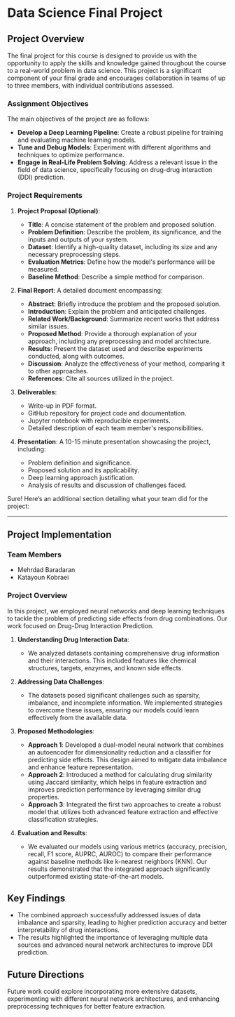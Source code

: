 # Data Science Final Project

## Project Overview
The final project for this course is designed to provide us with the opportunity to apply the skills and knowledge gained throughout the course to a real-world problem in data science. This project is a significant component of your final grade and encourages collaboration in teams of up to three members, with individual contributions assessed.

### Assignment Objectives
The main objectives of the project are as follows:
- **Develop a Deep Learning Pipeline**: Create a robust pipeline for training and evaluating machine learning models.
- **Tune and Debug Models**: Experiment with different algorithms and techniques to optimize performance.
- **Engage in Real-Life Problem Solving**: Address a relevant issue in the field of data science, specifically focusing on drug-drug interaction (DDI) prediction.

### Project Requirements

1. **Project Proposal (Optional)**:
   - **Title**: A concise statement of the problem and proposed solution.
   - **Problem Definition**: Describe the problem, its significance, and the inputs and outputs of your system.
   - **Dataset**: Identify a high-quality dataset, including its size and any necessary preprocessing steps.
   - **Evaluation Metrics**: Define how the model's performance will be measured.
   - **Baseline Method**: Describe a simple method for comparison.

2. **Final Report**: A detailed document encompassing:
   - **Abstract**: Briefly introduce the problem and the proposed solution.
   - **Introduction**: Explain the problem and anticipated challenges.
   - **Related Work/Background**: Summarize recent works that address similar issues.
   - **Proposed Method**: Provide a thorough explanation of your approach, including any preprocessing and model architecture.
   - **Results**: Present the dataset used and describe experiments conducted, along with outcomes.
   - **Discussion**: Analyze the effectiveness of your method, comparing it to other approaches.
   - **References**: Cite all sources utilized in the project.

3. **Deliverables**:
   - Write-up in PDF format.
   - GitHub repository for project code and documentation.
   - Jupyter notebook with reproducible experiments.
   - Detailed description of each team member's responsibilities.

4. **Presentation**: A 10-15 minute presentation showcasing the project, including:
   - Problem definition and significance.
   - Proposed solution and its applicability.
   - Deep learning approach justification.
   - Analysis of results and discussion of challenges faced.

Sure! Here’s an additional section detailing what your team did for the project:

---

## Project Implementation

### Team Members
- Mehrdad Baradaran
- Katayoun Kobraei

### Project Overview
In this project, we employed neural networks and deep learning techniques to tackle the problem of predicting side effects from drug combinations. Our work focused on Drug-Drug Interaction Prediction.

1. **Understanding Drug Interaction Data**: 
   - We analyzed datasets containing comprehensive drug information and their interactions. This included features like chemical structures, targets, enzymes, and known side effects.

2. **Addressing Data Challenges**: 
   - The datasets posed significant challenges such as sparsity, imbalance, and incomplete information. We implemented strategies to overcome these issues, ensuring our models could learn effectively from the available data.

3. **Proposed Methodologies**:
   - **Approach 1**: Developed a dual-model neural network that combines an autoencoder for dimensionality reduction and a classifier for predicting side effects. This design aimed to mitigate data imbalance and enhance feature representation.
   - **Approach 2**: Introduced a method for calculating drug similarity using Jaccard similarity, which helps in feature extraction and improves prediction performance by leveraging similar drug properties.
   - **Approach 3**: Integrated the first two approaches to create a robust model that utilizes both advanced feature extraction and effective classification strategies.

4. **Evaluation and Results**: 
   - We evaluated our models using various metrics (accuracy, precision, recall, F1 score, AUPRC, AUROC) to compare their performance against baseline methods like k-nearest neighbors (KNN). Our results demonstrated that the integrated approach significantly outperformed existing state-of-the-art models.

## Key Findings
- The combined approach successfully addressed issues of data imbalance and sparsity, leading to higher prediction accuracy and better interpretability of drug interactions.
- The results highlighted the importance of leveraging multiple data sources and advanced neural network architectures to improve DDI prediction.

## Future Directions
Future work could explore incorporating more extensive datasets, experimenting with different neural network architectures, and enhancing preprocessing techniques for better feature extraction.
